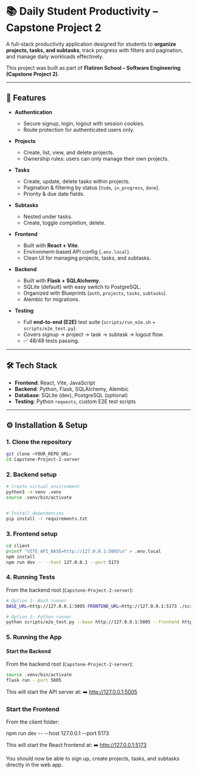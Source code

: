 # 📚 Daily Student Productivity – Capstone Project 2

A full-stack productivity application designed for students to **organize projects, tasks, and subtasks**, track progress with filters and pagination, and manage daily workloads effectively.  

This project was built as part of **Flatiron School – Software Engineering (Capstone Project 2)**.

---

## 🚀 Features

- **Authentication**
  - Secure signup, login, logout with session cookies.
  - Route protection for authenticated users only.

- **Projects**
  - Create, list, view, and delete projects.
  - Ownership rules: users can only manage their own projects.

- **Tasks**
  - Create, update, delete tasks within projects.
  - Pagination & filtering by status (`todo`, `in_progress`, `done`).
  - Priority & due date fields.

- **Subtasks**
  - Nested under tasks.
  - Create, toggle completion, delete.

- **Frontend**
  - Built with **React + Vite**.
  - Environment-based API config (`.env.local`).
  - Clean UI for managing projects, tasks, and subtasks.

- **Backend**
  - Built with **Flask + SQLAlchemy**.
  - SQLite (default) with easy switch to PostgreSQL.
  - Organized with Blueprints (`auth`, `projects`, `tasks`, `subtasks`).
  - Alembic for migrations.

- **Testing**
  - Full **end-to-end (E2E)** test suite (`scripts/run_e2e.sh` + `scripts/e2e_test.py`).
  - Covers signup → project → task → subtask → logout flow.
  - ✅ 48/48 tests passing.

---

## 🛠️ Tech Stack

- **Frontend**: React, Vite, JavaScript
- **Backend**: Python, Flask, SQLAlchemy, Alembic
- **Database**: SQLite (dev), PostgreSQL (optional)
- **Testing**: Python `requests`, custom E2E test scripts

---

## ⚙️ Installation & Setup

### 1. Clone the repository
```bash
git clone <YOUR_REPO_URL>
cd Capstone-Project-2-server
```

### 2. Backend setup
```bash
# Create virtual environment
python3 -m venv .venv
source .venv/bin/activate


# Install dependencies
pip install -r requirements.txt
```

### 3. Frontend setup
```bash
cd client
printf "VITE_API_BASE=http://127.0.0.1:5005\n" > .env.local
npm install
npm run dev -- --host 127.0.0.1 --port 5173
```

### 4. Running Tests

From the backend root (`Capstone-Project-2-server`):

```bash
# Option 1: Bash runner
BASE_URL=http://127.0.0.1:5005 FRONTEND_URL=http://127.0.0.1:5173 ./scripts/run_e2e.sh

# Option 2: Python runner
python scripts/e2e_test.py --base http://127.0.0.1:5005 --frontend http://127.0.0.1:5173
```

### 5. Running the App

#### Start the Backend
From the backend root (`Capstone-Project-2-server`):

```bash
source .venv/bin/activate
flask run --port 5005
```

This will start the API server at:
➡️ http://127.0.0.1:5005

### Start the Frontend

From the client folder:

npm run dev -- --host 127.0.0.1 --port 5173

This will start the React frontend at:
➡️ http://127.0.0.1:5173

You should now be able to sign up, create projects, tasks, and subtasks directly in the web app.